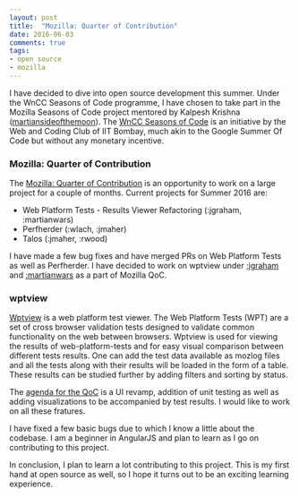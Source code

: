 ```yaml
---
layout: post
title:  "Mozilla: Quarter of Contribution"
date: 2016-06-03
comments: true
tags:
- open source
- mozilla
---
```

I have decided to dive into open source development this summer. Under the WnCC Seasons of Code programme, I have chosen to take part in the Mozilla Seasons of Code project mentored by Kalpesh Krishna ([martiansideofthemoon](https://github.com/martiansideofthemoon)). The [WnCC Seasons of Code](http://wncc-iitb.org/soc/) is an initiative by the Web and Coding Club of IIT Bombay, much akin to the Google Summer Of Code but without any monetary incentive.

### Mozilla: Quarter of Contribution
The [Mozilla: Quarter of Contribution](https://wiki.mozilla.org/Auto-tools/New_Contributor/Quarter_of_Contribution) is an opportunity to work on a large project for a couple of months. Current projects for Summer 2016 are:

- Web Platform Tests - Results Viewer Refactoring (:jgraham, :martianwars)
- Perfherder (:wlach, :jmaher)
- Talos (:jmaher, :rwood)

I have made a few bug fixes and have merged PRs on Web Platform Tests as well as Perfherder. I have decided to work on wptview under [:jgraham](https://github.com/jgraham) and [:martianwars](https://mozillians.org/en-US/u/martianwars/) as a part of Mozilla QoC.

### wptview
[Wptview](https://github.com/mozilla/wptview) is a web platform test viewer. The Web Platform Tests (WPT) are a set of cross browser validation tests designed to validate common functionality on the web between browsers. Wptview is used for viewing the results of web-platform-tests and for easy visual comparison between different tests results. One can add the test data available as mozlog files and all the tests along with their results will be loaded in the form of a table. These results can be studied further by adding filters and sorting by status.

The [agenda for the QoC](https://wiki.mozilla.org/Auto-tools/New_Contributor/Quarter_of_Contribution/WPTViewer_Refactor) is a UI revamp, addition of unit testing as well as adding visualizations to be accompanied by test results. I would like to work on all these fratures.

I have fixed a few basic bugs due to which I know a little about the codebase. I am a beginner in AngularJS and plan to learn as I go on contributing to this project.

In conclusion, I plan to learn a lot contributing to this project. This is my first hand at open source as well, so I hope it turns out to be an exciting learning experience.